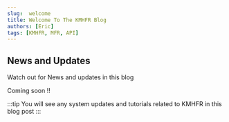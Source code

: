 ```yaml
---
slug:  welcome
title: Welcome To The KMHFR Blog
authors: [Eric]
tags: [KMHFR, MFR, API]
---
```



## News and Updates

Watch out for News and updates in this blog

<!-- truncate -->

Coming soon !!

:::tip
You will see any system updates and tutorials related to KMHFR in this blog post
:::
